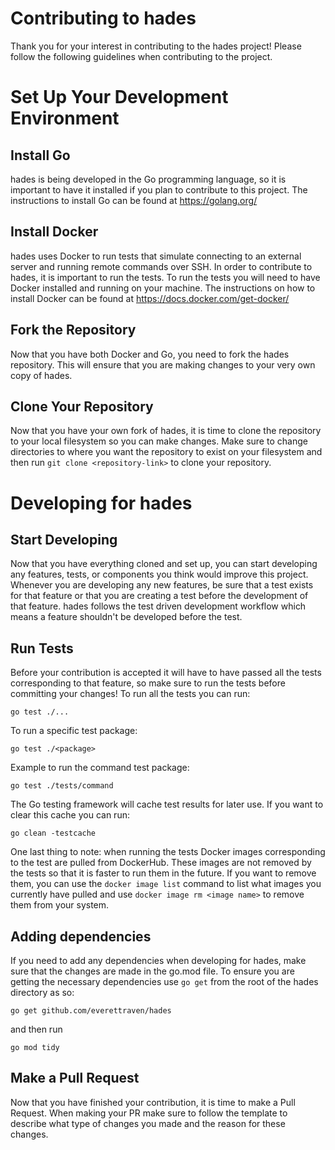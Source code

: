 # Contributing to hades
Thank you for your interest in contributing to the hades project! Please follow the following guidelines when contributing to the project.

# Set Up Your Development Environment

## Install Go
hades is being developed in the Go programming language, so it is important to have it installed if you plan to contribute to this project. The instructions to install Go can be found at https://golang.org/

## Install Docker
hades uses Docker to run tests that simulate connecting to an external server and running remote commands over SSH. In order to contribute to hades, it is important to run the tests. To run the tests you will need to have Docker installed and running on your machine. The instructions on how to install Docker can be found at https://docs.docker.com/get-docker/

## Fork the Repository
Now that you have both Docker and Go, you need to fork the hades repository. This will ensure that you are making changes to your very own copy of hades.

## Clone Your Repository
Now that you have your own fork of hades, it is time to clone the repository to your local filesystem so you can make changes. Make sure to change directories to where you want the repository to exist on your filesystem and then run `git clone <repository-link>` to clone your repository.

# Developing for hades

## Start Developing
Now that you have everything cloned and set up, you can start developing any features, tests, or components you think would improve this project. Whenever you are developing any new features, be sure that a test exists for that feature or that you are creating a test before the development of that feature. hades follows the test driven development workflow which means a feature shouldn't be developed before the test. 

## Run Tests
Before your contribution is accepted it will have to have passed all the tests corresponding to that feature, so make sure to run the tests before committing your changes! To run all the tests you can run:
```
go test ./...
```

To run a specific test package:
```
go test ./<package>
```

Example to run the command test package:
```
go test ./tests/command
```

The Go testing framework will cache test results for later use. If you want to clear this cache you can run:

```
go clean -testcache
```

One last thing to note: when running the tests Docker images corresponding to the test are pulled from DockerHub. These images are not removed by the tests so that it is faster to run them in the future. If you want to remove them, you can use the `docker image list` command to list what images you currently have pulled and use `docker image rm <image name>` to remove them from your system.

## Adding dependencies
If you need to add any dependencies when developing for hades, make sure that the changes are made in the go.mod file. To ensure you are getting the necessary dependencies use `go get` from the root of the hades directory as so:

```
go get github.com/everettraven/hades
```

and then run 

```
go mod tidy
```

## Make a Pull Request
Now that you have finished your contribution, it is time to make a Pull Request. When making your PR make sure to follow the template to describe what type of changes you made and the reason for these changes.